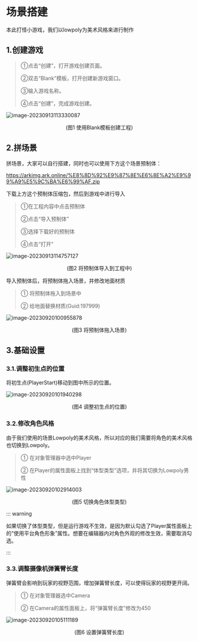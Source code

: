 # 场景搭建

本此打怪小游戏，我们以lowpoly为美术风格来进行制作

## 1.创建游戏

> ①点击“创建”，打开游戏创建页面。
>
> ②双击“Blank”模板，打开创建新游戏窗口。
>
> ③输入游戏名称。
>
> ④点击“创建”，完成游戏创建。

![image-20230913113330087](https://arkimg.ark.online/image-20230913113330087.png)

<center>(图1 使用Blank模板创建工程)</center>

## 2.拼场景

拼场景，大家可以自行搭建，同时也可以使用下方这个场景预制体：

https://arkimg.ark.online/%E8%8D%92%E9%87%8E%E6%8E%A2%E9%99%A9%E5%9C%BA%E6%99%AF.zip

下载上方这个预制体压缩包，然后到游戏中进行导入

> ①在工程内容中点击预制体
>
> ②点击“导入预制体”
>
> ③选择下载好的预制体
>
> ④点击“打开”

![image-20230913114757127](https://arkimg.ark.online/image-20230913114757127.png)

<center>(图2 将预制体导入到工程中)</center>

导入预制体后，将预制体拖入场景，并修改地面材质

> ① 将预制体拖入到场景中
>
> ② 给地面替换材质(Guid:197999)

![image-20230920100955878](https://arkimg.ark.online/image-20230920100955878.webp)

<center>(图3 将预制体拖入场景)</center>

## 3.基础设置

### 3.1.调整初生点的位置

将初生点(PlayerStart)移动到图中所示的位置。

![image-20230920101940298](https://arkimg.ark.online/image-20230920101940298.webp)

<center>(图4 调整初生点的位置)</center>

### 3.2.修改角色风格

由于我们使用的场景Lowpoly的美术风格，所以对应的我们需要将角色的美术风格也切换到Lowpoly。

> ① 在对象管理器中选中Player
>
> ② 在Player的属性面板上找到“体型类型”选项，并将其切换为Lowpoly男性

![image-20230920102914003](https://arkimg.ark.online/image-20230920102914003.webp)

<center>(图5 切换角色体型类型)</center>

::: warning 

如果切换了体型类型，但是运行游戏不生效，是因为默认勾选了Player属性面板上的“使用平台角色形象”属性。想要在编辑器内对角色外观的修改生效，需要取消勾选。

:::

### 3.3.调整摄像机弹簧臂长度

弹簧臂会影响到玩家的视野范围，增加弹簧臂长度，可以使得玩家的视野更开阔。

> ① 在对象管理器选中Camera
>
> ② 在Camera的属性面板上，将“弹簧臂长度”修改为450

![image-20230920105111189](https://arkimg.ark.online/image-20230920105111189.webp)

<center>(图6 设置弹簧臂长度)</center>